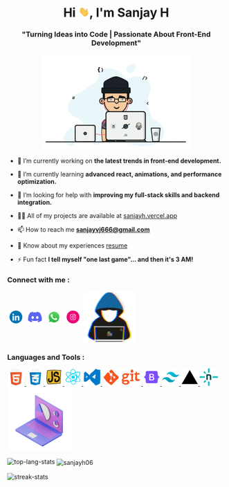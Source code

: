 <h1 align="center">Hi <img src="./gifs/wave.gif" width="25px">, I'm Sanjay H</h1>
<h3 align="center">"Turning Ideas into Code | Passionate About Front-End Development"</h3>

<div align="center">
<img src="./gifs/user4.gif" width="350">
</div>

- 🔭 I’m currently working on **the latest trends in front-end development.**

- 🌱 I’m currently learning **advanced react, animations, and performance optimization.**

- 🤝 I’m looking for help with **improving my full-stack skills and backend integration.**

- 👨‍💻 All of my projects are available at [sanjayh.vercel.app](https://sanjayh.vercel.app/)

- 📫 How to reach me **sanjayvj666@gmail.com**

- 📄 Know about my experiences [resume](https://github.com/sanjayh06/sanjayh06/raw/main/gifs/SanjayH_Resume.pdf)

- ⚡ Fun fact **I tell myself "one last game"… and then it's 3 AM!**

<h3 align="left">Connect with me :</h3>
<p align="left">
<a href="https://www.linkedin.com/in/sanjayh06" target="blank"><img align="center" src="./gifs/linkedin.gif" alt="linkedin" height="40" width="40" /></a>
<a href="https://twitter.com/sanjay_vj7" target="blank"><img align="center" src="./gifs/discord.gif" alt="discord" height="40" width="40" /></a>
<a href="https://wa.link/3oknj0" target="blank"><img align="center" src="./gifs/whatsapp.gif" alt="whatsapp" height="40" width="40" /></a>
<a href="https://www.instagram.com/sanjay.vijay.587" target="blank"><img align="center" src="./gifs/insta.gif" alt="sanjay_vj7" height="40" width="40" /></a>
<img align="center" src="./gifs/user2.gif" alt="sanjayh06" height="120" width="120" /></a>
</p>

<h3 align="left">Languages and Tools :</h3>
<p align="left"> <a href="https://developer.mozilla.org/en-US/docs/Web/HTML" target="_blank" rel="noreferrer"> <img src="./gifs/html.gif" alt="html" width="40" height="40"/> </a> <a href="https://developer.mozilla.org/en-US/docs/Web/CSS" target="_blank" rel="noreferrer"> <img src="./gifs/css.gif" alt="css" width="40" height="40"/> </a> <a href="https://developer.mozilla.org/en-US/docs/Web/JavaScript" target="_blank" rel="noreferrer"> <img src="./gifs/js.gif" alt="js" width="40" height="40"/> </a> <a href="https://react.dev/" target="_blank" rel="noreferrer"> <img src="./gifs/react.gif" alt="react" width="40" height="40"/> </a> <a href="https://code.visualstudio.com/" target="_blank" rel="noreferrer"> <img src="./gifs/vscode.gif" alt="vscode" width="40" height="40"/> </a> <a href="https://git-scm.com/" target="_blank" rel="noreferrer"> <img src="./gifs/git.gif" alt="git" width="90" height="40"/> </a> <a href="https://getbootstrap.com/" target="_blank" rel="noreferrer"> <img src="./gifs/bootstrap.png" alt="bootstrap" width="40" height="40"/> </a> <a href="https://tailwindcss.com/" target="_blank" rel="noreferrer"> <img src="./gifs/tailwind-css.png" alt="tailwind" width="40" height="40"/> </a> <a href="https://vercel.com/home" target="_blank" rel="noreferrer"> <img src="./gifs/vercel.png" alt="vercel" width="40" height="40"/> </a> <a href="https://www.netlify.com/" target="_blank" rel="noreferrer"> <img src="./gifs/netlify.png" alt="netlify" width="42" height="40"/> </a> <img align="center" src="./gifs/skills.gif" height="150" width="150"> </p> 

<p><img align="left" src="https://github-readme-stats.vercel.app/api/top-langs?username=sanjayh06&show_icons=true&locale=en&layout=compact&theme=prussian" alt="top-lang-stats" /></p>

<p>&nbsp;<img align="center" src="https://github-readme-stats.vercel.app/api?username=sanjayh06&show_icons=true&locale=en&theme=prussian" alt="sanjayh06" /></p>

<p><img align="center" src="https://github-readme-streak-stats.herokuapp.com/?user=sanjayh06&theme=prussian" alt="streak-stats" /></p>
